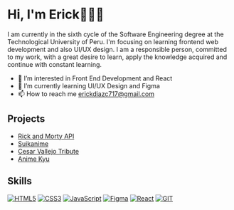 # Hi, I'm Erick👋👨‍💻
I am currently in the sixth cycle of the Software Engineering degree at the Technological University of Peru. I'm focusing on learning frontend web development and also UI/UX design. I am a responsible person, committed to my work, with a great desire to learn, apply the knowledge acquired and continue with constant learning.

- 👀 I’m interested in Front End Development and React
- 🌱 I’m currently learning UI/UX Design and Figma
- 📫 How to reach me erickdiazc717@gmail.com

## Projects
- [Rick and Morty API](https://github.com/erickdc7/rickmorty-eddy)
- [Suikanime](https://github.com/erickdc7/Suikanime)
- [Cesar Vallejo Tribute](https://github.com/erickdc7/Cesar-Vallejo-Tribute)
- [Anime Kyu](https://github.com/erickdc7/Anime-Kyu)

## Skills
[![HTML5](https://img.shields.io/badge/HTML5-E34F26?style=for-the-badge&logo=html5&logoColor=white)]()
[![CSS3](https://img.shields.io/badge/CSS3-1572B6?style=for-the-badge&logo=css3&logoColor=white)]()
[![JavaScript](https://img.shields.io/badge/JavaScript-323330?style=for-the-badge&logo=javascript&logoColor=F7DF1E)]()
[![Figma](https://img.shields.io/badge/Figma-F24E1E?style=for-the-badge&logo=figma&logoColor=white)]()
[![React](https://img.shields.io/badge/React-20232A?style=for-the-badge&logo=react&logoColor=61DAFB)]()
[![GIT](https://img.shields.io/badge/GIT-E44C30?style=for-the-badge&logo=git&logoColor=white)]()


 



<!---

## Stats
![Erick's GitHub stats](https://github-readme-stats.vercel.app/api?username=erickdc7&show_icons=true&bg_color=00000000)


[![Top Langs](https://github-readme-stats.vercel.app/api/top-langs/?username=erickdc7&layout=compact)](https://github.com/erickdc7/github-readme-stats)

## Skills
- 👨‍💻 HTML5
- 👁️ CSS3
- ⚙️ JavaScript
- 🖌️ Figma
- 💫 React

erickdc7/erickdc7 is a ✨ special ✨ repository because its `README.md` (this file) appears on your GitHub profile.
You can click the Preview link to take a look at your changes.
--->
